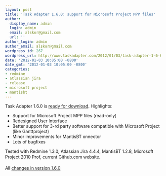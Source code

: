 ```yaml
---
layout: post
title: 'Task Adapter 1.6.0: support for Microsoft Project MPP files'
author:
  display_name: admin
  login: admin
  email: alskor@gmail.com
  url: ''
author_login: admin
author_email: alskor@gmail.com
wordpress_id: 267
wordpress_url: http://www.taskadapter.com/2012/01/03/task-adapter-1-6-0-support-for-microsoft-project-mpp-files/
date: '2012-01-03 10:05:00 -0800'
date_gmt: '2012-01-03 10:05:00 -0800'
categories:
- redmine
- atlassian jira
- release
- microsoft project
- mantisbt
---
```

<p>Task Adapter 1.6.0 is&nbsp;<a href="http://taskadapter.com/download">ready for download</a>. Highlights:<br/>
<ul>
<li>Support for Microsoft Project MPP files (read-only)</li>
<li>Redesigned User Interface</li>
<li>Better support for 3-rd party software compatible with Microsoft Project (like Ganttproject)</li>
<li>Minor improvements for MantisBT onnector</li>
<li>Lots of bugfixes</li></ul>
<div>Tested with Redmine 1.3.0, Atlassian Jira 4.4.4, MantisBT 1.2.8, Microsoft Project 2010 Prof, current Github.com website.<span style="background-color: #e8e8e8; color: #7a7a7a; font-family: 'Lucida Grande', 'Lucida Sans Unicode', 'Segoe UI', Helvetica, Arial, sans-serif; font-size: 13px; line-height: 20px;"><br/></span><br/>All&nbsp;<a href="http://www.hostedredmine.com/versions/1614">changes in version 1.6.0</a>&nbsp;</div></p>
